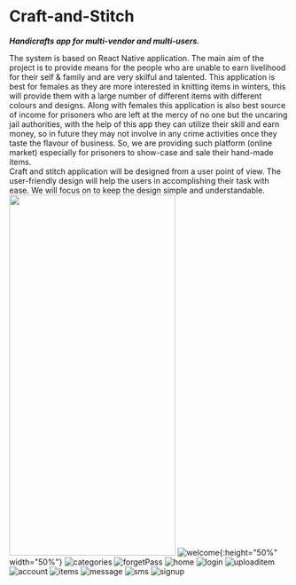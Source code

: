 # Craft-and-Stitch
***Handicrafts app for multi-vendor and multi-users.***

The system is based on React Native application. The main aim of the project is to provide means for the people who are unable to earn livelihood for their self & family and are very skilful and talented. This application is best for females as they are more interested in knitting items in winters, this will provide them with a large number of different items with different colours and designs. Along with females this application is also best source of income for prisoners who are left at the mercy of no one but the uncaring jail authorities, with the help of this app they can utilize their skill and earn money, so in future they may not involve in any crime activities once they taste the flavour of business. So, we are providing such platform (online market) especially for prisoners to show-case and sale their hand-made items.  
Craft and stitch application will be designed from a user point of view. The user-friendly design will help the users in accomplishing their task with ease. We will focus on to keep the design simple and understandable. 
 <img src="https://user-images.githubusercontent.com/58082294/140819325-ae3cabcf-c88c-466a-9121-64999476b508.jpg" width="300" height="650">
![welcome](https://user-images.githubusercontent.com/58082294/140819325-ae3cabcf-c88c-466a-9121-64999476b508.jpg){:height="50%" width="50%"}
![categories](https://user-images.githubusercontent.com/58082294/140819390-eed11d47-80e6-4731-9eb3-7d36f1df3073.jpg)
![forgetPass](https://user-images.githubusercontent.com/58082294/140819429-3956cd5c-bf0c-40b6-a12f-9d1f2bb15ca8.jpg)
![home](https://user-images.githubusercontent.com/58082294/140819441-c0789fb2-6f25-4ba5-b268-a07f52aeecc1.jpg)
![login](https://user-images.githubusercontent.com/58082294/140819469-05430a7e-e0a3-4d97-8bd8-98555a9f6ce9.jpg)
![uploaditem](https://user-images.githubusercontent.com/58082294/140819474-b27de6f1-4b0a-432e-8149-e9be66bb1f13.jpg)
![account](https://user-images.githubusercontent.com/58082294/140819486-ec95eef6-069f-4597-913b-069e7d310eb5.jpg)
![items](https://user-images.githubusercontent.com/58082294/140819492-a0aa503f-0f84-4d73-a37b-6c7dc8f631cb.jpg)
![message](https://user-images.githubusercontent.com/58082294/140819503-5cd2e7df-a427-4d86-b96d-8fbe588d3db0.jpg)
![sms](https://user-images.githubusercontent.com/58082294/140819506-201ad2f0-056e-4818-99d9-b77bd8e9c120.jpg)
![signup](https://user-images.githubusercontent.com/58082294/140819511-f20ba529-d369-47f9-bf1d-40f8dc4a3060.jpg)
